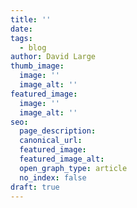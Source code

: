 ```yaml
---
title: ''
date:
tags:
  - blog
author: David Large
thumb_image:
  image: ''
  image_alt: ''
featured_image:
  image: ''
  image_alt: ''
seo:
  page_description:
  canonical_url:
  featured_image:
  featured_image_alt:
  open_graph_type: article
  no_index: false
draft: true
---
```

